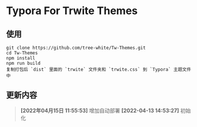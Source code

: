 # Typora For Trwite Themes

## 使用

```
git clone https://github.com/tree-white/Tw-Themes.git
cd Tw-Themes
npm install
npm run build
复制打包后 `dist` 里面的 `trwite` 文件夹和 `trwite.css` 到 `Typora` 主题文件中
```

## 更新内容

  > **[2022年04月15日 11:55:53]** 增加自动部署
> **[2022-04-13 14:53:27]** 初始化

